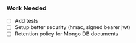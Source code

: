 ### Work Needed

- [ ] Add tests
- [ ] Setup better security (hmac, signed bearer jwt)
- [ ] Retention policy for Mongo DB documents